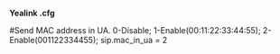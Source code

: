 __Yealink .cfg__

#Send MAC address in UA. 0-Disable; 1-Enable(00:11:22:33:44:55); 2-Enable(001122334455);
sip.mac_in_ua = 2
